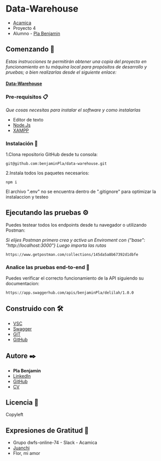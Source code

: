 # Data-Warehouse

* [Acamica](https://www.linkedin.com/school/acamica/)
* Proyecto 4
* Alumno - [Pla Benjamin](https://www.linkedin.com/in/benjamin-pla/)

## Comenzando 🚀

_Estas instrucciones te permitirán obtener una copia del proyecto en funcionamiento en tu máquina local para propósitos de desarrollo y pruebas; o bien realizarlas desde el siguiente enlace:_

#### [Data-Warehouse](https://benjaminpla.github.io/data-warehouse/)

### Pre-requisitos 📋

_Que cosas necesitas para instalar el software y como instalarlas_

* Editor de texto
* [Node.Js](https://nodejs.org/es/)
* [XAMPP](https://www.apachefriends.org/es/index.html)

### Instalación 🔧

1.Clona repositorio GitHub desde tu consola:

```
git@github.com:benjaminPla/data-warehouse.git
```

2.Instala todos los paquetes necesarios:

```
npm i
```

El archivo ".env" no se encuentra dentro de ".gitignore" para optimizar la instalaccion y testeo

## Ejecutando las pruebas ⚙️

Puedes testear todos los endpoints desde tu navegador o utilizando Postman:

_Si elijes Postman primero crea y activa un Enviroment con {"base": "http://localhost:3000"}_
_Luego importa las rutas_
```
https://www.getpostman.com/collections/145da5a8b67392d1dbfe
```

### Analice las pruebas end-to-end 🔩

Puedes verificar el correcto funcionamiento de la API siguiendo su documentacion:

```
https://app.swaggerhub.com/apis/benjaminPla/delilah/1.0.0
```

## Construido con 🛠️


* [VSC](https://code.visualstudio.com/)
* [Swagger](https://swagger.io/)
* [GIT](https://git-scm.com/)
* [GitHub](https://github.com/)

## Autore ✒️

* **Pla Benjamin** 
* [LinkedIn](https://www.linkedin.com/in/benjamin-pla/)
* [GitHub](https://github.com/benjaminPla)
* [CV](https://benjaminpla.github.io/cv/)

## Licencia 📄

Copyleft

## Expresiones de Gratitud 🎁

* Grupo dwfs-online-74 - Slack - Acamica
* [Juanchi](https://www.linkedin.com/in/juancruzgs/)
* Flor, mi amor